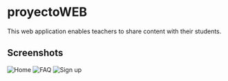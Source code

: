 # proyectoWEB

This web application enables teachers to share content with their students.

## Screenshots

![Home](https://i.imgur.com/wMSjq9o.png "Home")
![FAQ](https://i.imgur.com/0UXO0Wa.png "FAQ")
![Sign up](https://i.imgur.com/arRB96P.png "Sign up")

